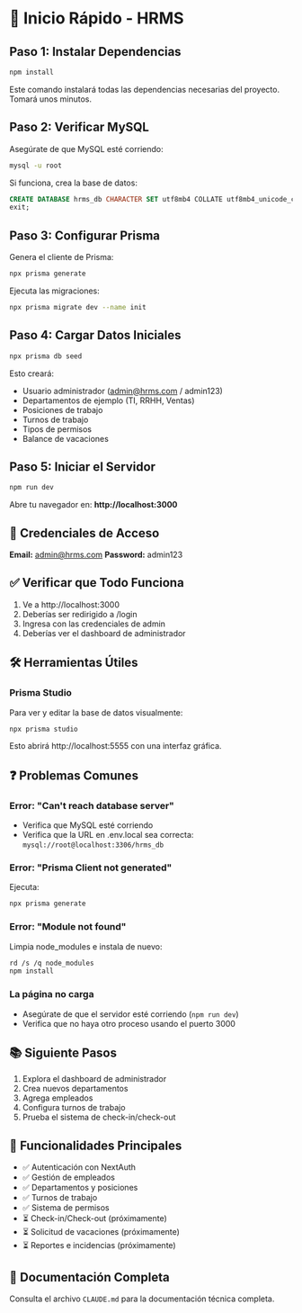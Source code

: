 # 🚀 Inicio Rápido - HRMS

## Paso 1: Instalar Dependencias

```bash
npm install
```

Este comando instalará todas las dependencias necesarias del proyecto. Tomará unos minutos.

## Paso 2: Verificar MySQL

Asegúrate de que MySQL esté corriendo:

```bash
mysql -u root
```

Si funciona, crea la base de datos:

```sql
CREATE DATABASE hrms_db CHARACTER SET utf8mb4 COLLATE utf8mb4_unicode_ci;
exit;
```

## Paso 3: Configurar Prisma

Genera el cliente de Prisma:

```bash
npx prisma generate
```

Ejecuta las migraciones:

```bash
npx prisma migrate dev --name init
```

## Paso 4: Cargar Datos Iniciales

```bash
npx prisma db seed
```

Esto creará:
- Usuario administrador (admin@hrms.com / admin123)
- Departamentos de ejemplo (TI, RRHH, Ventas)
- Posiciones de trabajo
- Turnos de trabajo
- Tipos de permisos
- Balance de vacaciones

## Paso 5: Iniciar el Servidor

```bash
npm run dev
```

Abre tu navegador en: **http://localhost:3000**

## 🔑 Credenciales de Acceso

**Email:** admin@hrms.com
**Password:** admin123

## ✅ Verificar que Todo Funciona

1. Ve a http://localhost:3000
2. Deberías ser redirigido a /login
3. Ingresa con las credenciales de admin
4. Deberías ver el dashboard de administrador

## 🛠️ Herramientas Útiles

### Prisma Studio
Para ver y editar la base de datos visualmente:

```bash
npx prisma studio
```

Esto abrirá http://localhost:5555 con una interfaz gráfica.

## ❓ Problemas Comunes

### Error: "Can't reach database server"
- Verifica que MySQL esté corriendo
- Verifica que la URL en .env.local sea correcta: `mysql://root@localhost:3306/hrms_db`

### Error: "Prisma Client not generated"
Ejecuta:
```bash
npx prisma generate
```

### Error: "Module not found"
Limpia node_modules e instala de nuevo:
```bash
rd /s /q node_modules
npm install
```

### La página no carga
- Asegúrate de que el servidor esté corriendo (`npm run dev`)
- Verifica que no haya otro proceso usando el puerto 3000

## 📚 Siguiente Pasos

1. Explora el dashboard de administrador
2. Crea nuevos departamentos
3. Agrega empleados
4. Configura turnos de trabajo
5. Prueba el sistema de check-in/check-out

## 🎯 Funcionalidades Principales

- ✅ Autenticación con NextAuth
- ✅ Gestión de empleados
- ✅ Departamentos y posiciones
- ✅ Turnos de trabajo
- ✅ Sistema de permisos
- ⏳ Check-in/Check-out (próximamente)
- ⏳ Solicitud de vacaciones (próximamente)
- ⏳ Reportes e incidencias (próximamente)

## 📖 Documentación Completa

Consulta el archivo `CLAUDE.md` para la documentación técnica completa.

